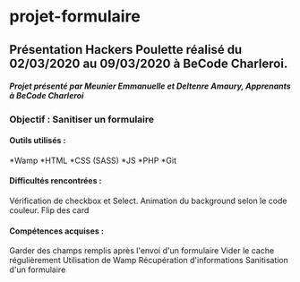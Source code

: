 # projet-formulaire

## Présentation Hackers Poulette réalisé du 02/03/2020 au 09/03/2020 à BeCode Charleroi.



##### Projet présenté par Meunier Emmanuelle et Deltenre Amaury, Apprenants à BeCode Charleroi





### Objectif : Sanitiser un formulaire

#### Outils utilisés :

*Wamp 
*HTML
*CSS (SASS)
*JS
*PHP
*Git


#### Difficultés rencontrées : 
Vérification de checkbox et Select.
Animation du background selon le code couleur.
Flip des card

#### Compétences acquises :
Garder des champs remplis après l'envoi d'un formulaire
Vider le cache régulièrement
Utilisation de Wamp
Récupération d'informations
Sanitisation d'un formulaire




